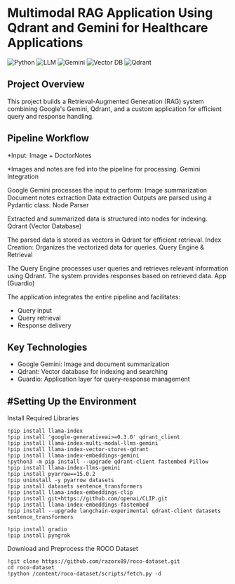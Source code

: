 # Multimodal RAG Application Using Qdrant and Gemini for Healthcare Applications
![Python](https://img.shields.io/badge/python-3.9-blue)
![LLM](https://img.shields.io/badge/LLM-Enabled-orange)
![Gemini](https://img.shields.io/badge/Gemini-Google-red)
![Vector DB](https://img.shields.io/badge/Vector%20DB-Qdrant-grey)
![Qdrant](https://img.shields.io/badge/Qdrant-Search%20Engine-green)

Project Overview
---
This project builds a Retrieval-Augmented Generation (RAG) system combining Google's Gemini, Qdrant, and a custom application for efficient query and response handling.

Pipeline Workflow
---
*Input: Image + DoctorNotes

*Images and notes are fed into the pipeline for processing.
Gemini Integration

Google Gemini processes the input to perform:
Image summarization
Document notes extraction
Data extraction
Outputs are parsed using a Pydantic class.
Node Parser

Extracted and summarized data is structured into nodes for indexing.
Qdrant (Vector Database)

The parsed data is stored as vectors in Qdrant for efficient retrieval.
Index Creation: Organizes the vectorized data for queries.
Query Engine & Retrieval

The Query Engine processes user queries and retrieves relevant information using Qdrant.
The system provides responses based on retrieved data.
App (Guardio)

The application integrates the entire pipeline and facilitates:
- Query input
- Query retrieval
- Response delivery

Key Technologies
---
- Google Gemini: Image and document summarization
- Qdrant: Vector database for indexing and searching
- Guardio: Application layer for query-response management

#Setting Up the Environment
---
Install Required Libraries <br>
```
!pip install llama-index
!pip install 'google-generativeai>=0.3.0' qdrant_client
!pip install llama-index-multi-modal-llms-gemini
!pip install llama-index-vector-stores-qdrant
!pip install llama-index-embeddings-gemini
!python3 -m pip install --upgrade qdrant-client fastembed Pillow
!pip install llama-index-llms-gemini
!pip install pyarrow==15.0.2
!pip uninstall -y pyarrow datasets
!pip install datasets sentence_transformers
!pip install llama-index-embeddings-clip
!pip install git+https://github.com/openai/CLIP.git
!pip install llama-index-embeddings-fastembed
!pip install --upgrade langchain-experimental qdrant-client datasets sentence_transformers

!pip install gradio
!pip install pyngrok
```
Download and Preprocess the ROCO Dataset<br>
```
!git clone https://github.com/razorx89/roco-dataset.git
cd roco-dataset
!python /content/roco-dataset/scripts/fetch.py -d
```

